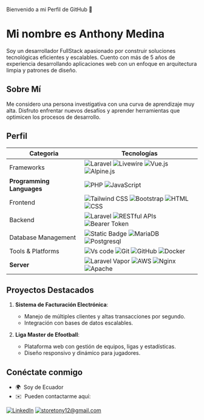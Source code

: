 
Bienvenido a mi Perfil de GitHub 👋

Mi nombre es Anthony Medina
===========================

Soy un desarrollador FullStack apasionado por construir soluciones tecnológicas eficientes y escalables. Cuento con más de 5 años de experiencia desarrollando aplicaciones web con un enfoque en arquitectura limpia y patrones de diseño.


## Sobre Mí

Me considero una persona investigativa con una curva de aprendizaje muy alta. Disfruto enfrentar nuevos desafíos y aprender herramientas que optimicen los procesos de desarrollo.



## Perfil

| **Categoria**          | **Tecnologías**                                                                                                                                                    |
|-----------------------|--------------------------------------------------------------------------------------------------------------------------------------------------------------------|
| Frameworks            |  ![Laravel](https://img.shields.io/badge/Laravel-red?logo=laravel&logoColor=red&labelColor=white) ![Livewire](https://img.shields.io/badge/Livewire-%23ec4899?logo=livewire&logoColor=%23ec4899&labelColor=white)   ![Vue.js](https://img.shields.io/badge/Vue.js-green?logo=vue.js&logoColor=green&labelColor=white) ![Alpine.js](https://img.shields.io/badge/Alpine.js-teal?logo=alpine.js&labelColor=white)                                                 |
| **Programming Languages** | ![PHP](https://img.shields.io/badge/PHP-indigo?logo=php&logoColor=indigo&labelColor=white) ![JavaScript](https://img.shields.io/badge/JavaScript-yellow)           |
| Frontend              | ![Tailwind CSS](https://img.shields.io/badge/Tailwind_CSS-lightblue) ![Bootstrap](https://img.shields.io/badge/Bootstrap-purple) ![HTML](https://img.shields.io/badge/HTML-red) ![CSS](https://img.shields.io/badge/CSS-blue) |
| Backend               | ![Laravel](https://img.shields.io/badge/Laravel-orange?logo=laravel&logoColor=red&labelColor=white) ![RESTful APIs](https://img.shields.io/badge/RESTful_APIs-maroon) ![Bearer Token](https://img.shields.io/badge/Bearer-red)                                                                                                                     |
| Database Management   | ![Static Badge](https://img.shields.io/badge/MySQL-white?logo=mysql) ![MariaDB](https://img.shields.io/badge/MariaDB-lightblue?logo=mariadb) ![Postgresql](https://img.shields.io/badge/Postgresql-lightblue?logo=postgresql)                                                   |
| Tools & Platforms     |  ![Vs code](https://img.shields.io/badge/Vs_Code-blue) ![Git](https://img.shields.io/badge/Git-orange) ![GitHub](https://img.shields.io/badge/GitHub-black) ![Docker](https://img.shields.io/badge/Docker-blue)                                                                                                              |
| **Server**            | ![Laravel Vapor](https://img.shields.io/badge/Laravel_Vapor-blue)   ![AWS](https://img.shields.io/badge/AWS-orange) ![Nginx](https://img.shields.io/badge/Nginx-darkgreen) ![Apache](https://img.shields.io/badge/Apache-gray)                                                |

## Proyectos Destacados
1. **Sistema de Facturación Electrónica**:

   - Manejo de múltiples clientes y altas transacciones por segundo.
   - Integración con bases de datos escalables.

2. **Liga Master de Efootball**:

   - Plataforma web con gestión de equipos, ligas y estadísticas.
   - Diseño responsivo y dinámico para jugadores.

## Conéctate conmigo

* 🌍  Soy de Ecuador
* ✉️  Pueden contactarme aquí:

[![LinkedIn](https://img.shields.io/badge/LinkedIn-0077B5?style=for-the-badge&logo=linkedin&logoColor=white)](https://www.linkedin.com/in/tonystore/)
[![storetony12@gmail.com](https://img.shields.io/badge/Gmail-D14836?style=for-the-badge&logo=gmail&logoColor=white)](mailto:storetony12@gmail.com)


<!--
**tony98ms/tony98ms** is a ✨ _special_ ✨ repository because its `README.md` (this file) appears on your GitHub profile.

Here are some ideas to get you started:

- 🔭 I’m currently working on ...
- 🌱 I’m currently learning ...
- 👯 I’m looking to collaborate on ...
- 🤔 I’m looking for help with ...
- 💬 Ask me about ...
- 📫 How to reach me: ...
- 😄 Pronouns: ...
- ⚡ Fun fact: ...
-->
